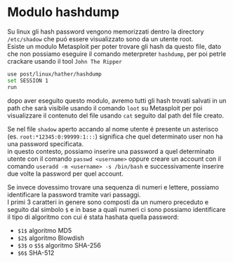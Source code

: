 
# Modulo hashdump
Su linux gli hash password vengono memorizzati dentro la directory `/etc/shadow` che puó essere visualizzato sono da un utente root. <br> 
Esiste un modulo Metasploit per poter trovare gli hash da questo file, dato che non possiamo eseguire il comando meterpreter `hashdump`, per poi petrle crackare usando il tool `John The Ripper`

```bash
use post/linux/hather/hashdump
set SESSION 1
run
```
dopo aver eseguito questo modulo, avremo tutti gli hash trovati salvati in un path che sarà visibile usando il comando `loot` su Metasploit per poi visualizzare il contenuto del file usando `cat` seguito dal path del file creato. 

Se nel file `shadow` aperto accando al nome utente é presente un asterisco (es. `root:*12345:0:99999:1:::`) significa che quel determinato user non ha una password specificata. <br> 
in questo contesto, possiamo inserire una password a quel determinato utente con il comando `passwd <username>` oppure creare un account con il comando `useradd -m <username> -s /bin/bash` e successivamente inserire due volte la password per quel account. 

Se invece dovessimo trovare una sequenza di numeri e lettere, possiamo identificare la password tramite vari passaggi. <br> 
I primi 3 caratteri in genere sono composti da un numero preceduto e seguito dal simbolo `$` e in base a quali numeri ci sono possiamo identificare il tipo di algoritmo con cui é stata hashata quella password:
- `$1$` algoritmo MD5
- `$2$` algoritmo Blowdish
- `$3$` o `$5$` algoritmo SHA-256
- `$6$` SHA-512

